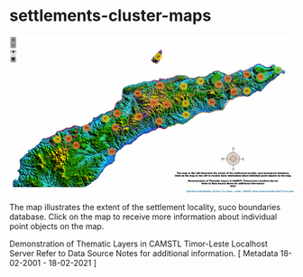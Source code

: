 # settlements-cluster-maps

![alt text](https://github.com/timorleste/settlements-cluster-maps/blob/main/images/cluster-maps.png?raw=true)

The map illustrates the extent of the settlement locality, suco boundaries database.
Click on the map to receive more information about individual point objects on the map.

Demonstration of Thematic Layers in CAMSTL Timor-Leste Localhost Server Refer to Data Source Notes for additional information.
[ Metadata 18-02-2001  -  18-02-2021 ]
